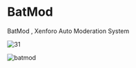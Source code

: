 # BatMod
BatMod , Xenforo Auto Moderation System

![31](https://user-images.githubusercontent.com/106864876/186495304-94739977-c9ae-4778-96e7-e0dde6b2db89.JPG)


![batmod](https://user-images.githubusercontent.com/106864876/186479860-91ec8454-83b0-44cf-8450-e45e1f34066e.png)
